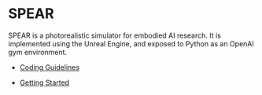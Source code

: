 # SPEAR

SPEAR is a photorealistic simulator for embodied AI research. It is implemented using the Unreal Engine, and exposed to Python as an OpenAI gym environment.

- [Coding Guidelines](docs/coding_guidelines.md)

- [Getting Started](docs/getting_started.md)
